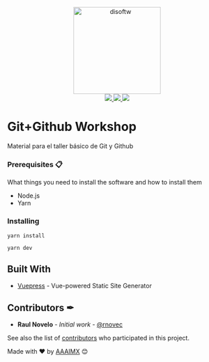 <!-- init organization banner -->
<p align="center">
    <img src="https://www.aaaimx.org/software/logo.png" width="200" alt="disoftw">
    <br>
    <a href="https://join.slack.com/t/aaaimx/shared_invite/zt-czcguels-DfXBa5Y_IoDVrLv2P5pVGQ" target="_blank">
        <img src="https://img.shields.io/badge/chat-join%20us-red">
    </a>
    <a href="https://web.facebook.com/AAAI-MX-Software-Division-109685297309422/" target="_blank">
        <img src="https://img.shields.io/badge/follow%20us-%40disoftw-blue">
    </a>
    <a href="https://www.paypal.me/aaaimx" target="_blank">
        <img src="https://img.shields.io/badge/donate-support%20us-green">
    </a>
</p>
<!-- end banner -->

# Git+Github Workshop

Material para el taller básico de Git y Github

### Prerequisites 📋

What things you need to install the software and how to install them

- Node.js 
- Yarn

### Installing

```
yarn install
```

```
yarn dev
```


## Built With

- [Vuepress](https://vuepress.vuejs.org/) - Vue-powered Static Site Generator


## Contributors ✒

- **Raul Novelo** - _Initial work_ - [@rnovec](https://github.com/rnovec)

See also the list of [contributors](https://github.com/your/project/contributors) who participated in this project.

Made with ❤️ by [AAAIMX](https://github.com/aaaimx) 😊
